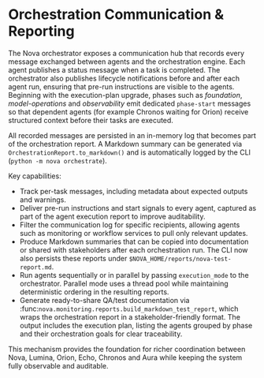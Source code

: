 # Orchestration Communication & Reporting

The Nova orchestrator exposes a communication hub that records every
message exchanged between agents and the orchestration engine. Each agent
publishes a status message when a task is completed. The orchestrator
also publishes lifecycle notifications before and after each agent run,
ensuring that pre-run instructions are visible to the agents. Beginning
with the execution-plan upgrade, phases such as *foundation*,
*model-operations* and *observability* emit dedicated ``phase-start``
messages so that dependent agents (for example Chronos waiting for Orion)
receive structured context before their tasks are executed.

All recorded messages are persisted in an in-memory log that becomes part
of the orchestration report. A Markdown summary can be generated via
`OrchestrationReport.to_markdown()` and is automatically logged by the CLI
(`python -m nova orchestrate`).

Key capabilities:

- Track per-task messages, including metadata about expected outputs and
  warnings.
- Deliver pre-run instructions and start signals to every agent, captured
  as part of the agent execution report to improve auditability.
- Filter the communication log for specific recipients, allowing agents
  such as monitoring or workflow services to pull only relevant updates.
- Produce Markdown summaries that can be copied into documentation or
  shared with stakeholders after each orchestration run. The CLI now also
  persists these reports under ``$NOVA_HOME/reports/nova-test-report.md``.
- Run agents sequentially or in parallel by passing ``execution_mode`` to
  the orchestrator. Parallel mode uses a thread pool while maintaining
  deterministic ordering in the resulting reports.
- Generate ready-to-share QA/test documentation via
  :func:`nova.monitoring.reports.build_markdown_test_report`, which wraps
  the orchestration report in a stakeholder-friendly format. The output
  includes the execution plan, listing the agents grouped by phase and
  their orchestration goals for clear traceability.

This mechanism provides the foundation for richer coordination between
Nova, Lumina, Orion, Echo, Chronos and Aura while keeping the system fully
observable and auditable.

